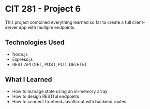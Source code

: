 # CIT 281 - Project 6

This project combined everything learned so far to create a full client-server app with multiple endpoints.

## Technologies Used
- Node.js
- Express.js
- REST API (GET, POST, PUT, DELETE)

## What I Learned
- How to manage state using an in-memory array
- How to design RESTful endpoints
- How to connect frontend JavaScript with backend routes
